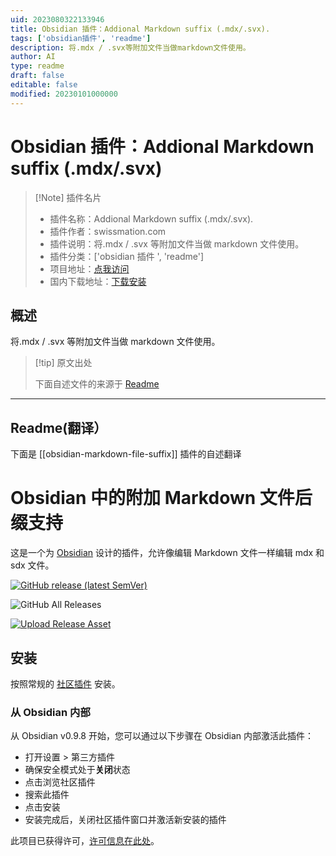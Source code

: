 ```yaml
---
uid: 2023080322133946
title: Obsidian 插件：Addional Markdown suffix (.mdx/.svx).
tags: ['obsidian插件', 'readme']
description: 将.mdx / .svx等附加文件当做markdown文件使用。
author: AI
type: readme
draft: false
editable: false
modified: 20230101000000
---
```


# Obsidian 插件：Addional Markdown suffix (.mdx/.svx)

> [!Note] 插件名片
> - 插件名称：Addional Markdown suffix (.mdx/.svx).
> - 插件作者：swissmation.com
> - 插件说明：将.mdx / .svx 等附加文件当做 markdown 文件使用。
> - 插件分类：['obsidian 插件 ', 'readme']
> - 项目地址：[点我访问](https://github.com/git-no/obsidian-markdown-file-suffix)
> - 国内下载地址：[下载安装](https://pkmer.cn/products/plugin/pluginMarket/?obsidian-markdown-file-suffix)

## 概述

将.mdx / .svx 等附加文件当做 markdown 文件使用。

> [!tip] 原文出处
>
>下面自述文件的来源于 [Readme](https://ghproxy.net/https://raw.githubusercontent.com/git-no/obsidian-markdown-file-suffix/main/README.md)

---

## Readme(翻译）

下面是 [[obsidian-markdown-file-suffix]] 插件的自述翻译

# Obsidian 中的附加 Markdown 文件后缀支持

这是一个为 [Obsidian](https://obsidian.md) 设计的插件，允许像编辑 Markdown 文件一样编辑 mdx 和 sdx 文件。

[![GitHub release (latest SemVer)](https://img.shields.io/github/v/release/git-no/obsidian-markdown-file-suffix?style=for-the-badge&sort=semver)](https://github.com/git-no/obsidian-markdown-file-suffix/releases/latest)

![GitHub All Releases](https://img.shields.io/github/downloads/git-no/obsidian-markdown-file-suffix/total?style=for-the-badge)

[![Upload Release Asset](https://github.com/git-no/obsidian-markdown-file-suffix/actions/workflows/release.yml/badge.svg)](https://github.com/git-no/obsidian-markdown-file-suffix/actions/workflows/release.yml)

## 安装

按照常规的 [社区插件](https://help.obsidian.md/Advanced+topics/Community+plugins) 安装。

### 从 Obsidian 内部

从 Obsidian v0.9.8 开始，您可以通过以下步骤在 Obsidian 内部激活此插件：

- 打开设置 > 第三方插件
- 确保安全模式处于**关闭**状态
- 点击浏览社区插件
- 搜索此插件
- 点击安装
- 安装完成后，关闭社区插件窗口并激活新安装的插件

此项目已获得许可，[许可信息在此处](./LICENSE)。

